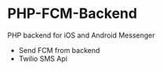 # PHP-FCM-Backend
PHP backend for iOS and Android Messenger

- Send FCM from backend
- Twilio SMS Api
